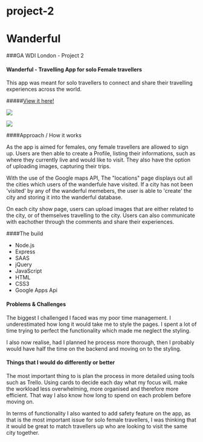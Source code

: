 # project-2

# Wanderful

###GA WDI London - Project 2

#### Wanderful - Travelling App for solo Female travellers

This app was meant for solo travellers to connect and share their travelling experiences across the world.


#####[View it here!](https://cryptic-shelf-72611.herokuapp.com/ "Here!")

![](images/simonsays_startpage.png)


![](images/simonsays_gamepage.png)


####Approach / How it works

As the app is aimed for females, ony female travellers are allowed to sign up. Users are then able to create a Profile, listing their informations, such as where they currently live and would like to visit. They also have the option of uploading images, capturing their trips.

With the use of the Google maps API, The "locations" page displays out all the cities which users of the wanderfule have visited. If a city has not been 'visited' by any of the wanderful memebers, the user is able to 'create' the city and storing it into the wanderful database.

On each city show page, users can upload images that are either related to the city, or of themselves travelling to the city. Users can also communicate with eachother through the comments and share their experiences.

####The build

* Node.js
* Express
* SAAS
* jQuery
* JavaScript
* HTML
* CSS3
* Google Apps Api



#### Problems & Challenges

The biggest I challenged I faced was my poor time management. I underestimated how long it would take me to style the pages. I spent a lot of time trying to perfect the functionality which made me neglect the styling.

I also now realise, had I planned he process more thorough, then I probably would have half the time on the backend and moving on to the styling.

#### Things that I would do differently or better

The most important thing to is plan the process in more detailed using tools such as Trello. Using cards to decide each day what my focus wilL make the workload less overwhelming, more organised and therefore more efficient. That way I also know how long to spend on each problem before moving on.

In terms of functionality I also wanted to add safety feature on the app, as that is the most important issue for solo female travellers, I was thinking that it would be great to match travellers up who are looking to visit the same city together.
